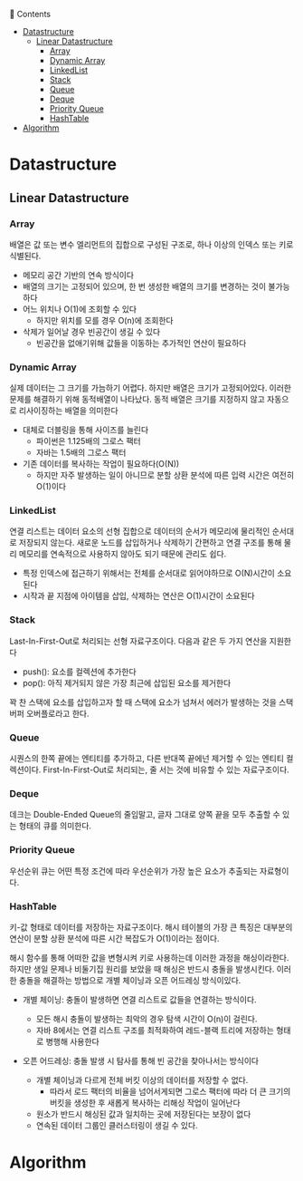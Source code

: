 :open_book: Contents
- [Datastructure](#datastructure)
  - [Linear Datastructure](#linear-datastructure)
    - [Array](#array)
    - [Dynamic Array](#dynamic-array)
    - [LinkedList](#linkedlist)
    - [Stack](#stack)
    - [Queue](#queue)
    - [Deque](#deque)
    - [Priority Queue](#priority-queue)
    - [HashTable](#hashtable)
- [Algorithm](#algorithm)
# Datastructure
## Linear Datastructure
### Array
배열은 값 또는 변수 엘리먼트의 집합으로 구성된 구조로, 하나 이상의 인덱스 또는 키로 식별된다.
- 메모리 공간 기반의 연속 방식이다
- 배열의 크기는 고정되어 있으며, 한 번 생성한 배열의 크기를 변경하는 것이 불가능하다
- 어느 위치나 O(1)에 조회할 수 있다
  - 하지만 위치를 모를 경우 O(n)에 조회한다
- 삭제가 일어날 경우 빈공간이 생길 수 있다
  - 빈공간을 없애기위해 값들을 이동하는 추가적인 연산이 필요하다
### Dynamic Array
실제 데이터는 그 크기를 가늠하기 어렵다. 하지만 배열은 크기가 고정되어있다. 이러한 문제를 해결하기 위해 동적배열이 나타났다. 동적 배열은 크기를 지정하지 않고 자동으로 리사이징하는 배열을 의미한다
- 대체로 더블링을 통해 사이즈를 늘린다
  - 파이썬은 1.125배의 그로스 팩터
  - 자바는 1.5배의 그로스 팩터
- 기존 데이터를 복사하는 작업이 필요하다(O(N))
  - 하지만 자주 발생하는 일이 아니므로 분할 상환 분석에 따른 입력 시간은 여전히 O(1)이다
### LinkedList
연결 리스트는 데이터 요소의 선형 집합으로 데이터의 순서가 메모리에 물리적인 순서대로 저장되지 않는다. 새로운 노드를 삽입하거나 삭제하기 간편하고 연결 구조를 통해 물리 메모리를 연속적으로 사용하지 않아도 되기 때문에 관리도 쉽다.

- 특정 인덱스에 접근하기 위해서는 전체를 순서대로 읽어야하므로 O(N)시간이 소요된다
- 시작과 끝 지점에 아이템을 삽입, 삭제하는 연산은 O(1)시간이 소요된다

### Stack
Last-In-First-Out로 처리되는 선형 자료구조이다. 다음과 같은 두 가지 연산을 지원한다
- push(): 요소를 컬렉션에 추가한다
- pop(): 아직 제거되지 않은 가장 최근에 삽입된 요소를 제거한다

꽉 찬 스택에 요소를 삽입하고자 할 때 스택에 요소가 넘쳐서 에러가 발생하는 것을 스택 버퍼 오버플로라고 한다.

### Queue
시퀀스의 한쪽 끝에는 엔티티를 추가하고, 다른 반대쪽 끝에넌 제거할 수 있는 엔티티 컬렉션이다. First-In-First-Out로 처리되는, 줄 서는 것에 비유할 수 있는 자료구조이다. 

### Deque
데크는 Double-Ended Queue의 줄임말고, 글자 그대로 양쪽 끝을 모두 추출할 수 있는 형태의 큐를 의미한다.

### Priority Queue
우선순위 큐는 어떤 특정 조건에 따라 우선순위가 가장 높은 요소가 추출되는 자료형이다.

### HashTable
키-값 형태로 데이터를 저장하는 자료구조이다. 해시 테이블의 가장 큰 특징은 대부분의 연산이 분할 상환 분석에 따른 시간 복잡도가 O(1)이라는 점이다.

해시 함수를 통해 어떠한 값을 변형시켜 키로 사용하는데 이러한 과정을 해싱이라한다. 하지만 생일 문제나 비둘기집 원리를 보았을 때 해싱은 반드시 충돌을 발생시킨다. 이러한 충돌을 해결하는 방법으로 개별 체이닝과 오픈 어드레싱 방식이있다.

- 개별 체이닝: 충돌이 발생하면 연결 리스트로 값들을 연결하는 방식이다.
  - 모든 해시 충돌이 발생하는 최악의 경우 탐색 시간이 O(n)이 걸린다.
  - 자바 8에서는 연결 리스트 구조를 최적화하여 레드-블랙 트리에 저장하는 형태로 병행해 사용한다

- 오픈 어드레싱: 충돌 발생 시 탐사를 통해 빈 공간을 찾아나서는 방식이다
  - 개별 체이닝과 다르게 전체 버킷 이상의 데이터를 저장할 수 없다.
    - 따라서 로드 팩터의 비율을 넘어서게되면 그로스 팩터에 따라 더 큰 크기의 버킷을 생성한 후 새롭게 복사하는 리해싱 작업이 일어난다
  - 원소가 반드시 해싱된 값과 일치하는 곳에 저장된다는 보장이 없다
  - 연속된 데이터 그룹인 클러스터링이 생길 수 있다. 

# Algorithm